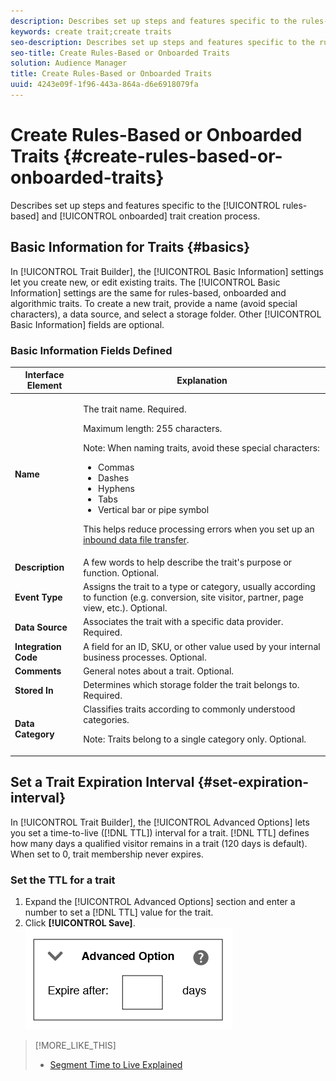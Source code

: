 ```yaml
---
description: Describes set up steps and features specific to the rules-based and onboarded trait creation process.
keywords: create trait;create traits
seo-description: Describes set up steps and features specific to the rules-based and onboarded trait creation process.
seo-title: Create Rules-Based or Onboarded Traits
solution: Audience Manager
title: Create Rules-Based or Onboarded Traits
uuid: 4243e09f-1f96-443a-864a-d6e6918079fa
---
```


# Create Rules-Based or Onboarded Traits {#create-rules-based-or-onboarded-traits}

Describes set up steps and features specific to the [!UICONTROL rules-based] and [!UICONTROL onboarded] trait creation process.

<!-- c_tb_rules_traits.xml -->

## Basic Information for Traits {#basics}

In [!UICONTROL Trait Builder], the [!UICONTROL Basic Information] settings let you create new, or edit existing traits. The [!UICONTROL Basic Information] settings are the same for rules-based, onboarded and algorithmic traits. To create a new trait, provide a name (avoid special characters), a data source, and select a storage folder. Other [!UICONTROL Basic Information] fields are optional.

<!-- c_tb_basics.xml -->

### Basic Information Fields Defined

<table id="table_42AEC7A5B22346C5BB996D2D36C56229"> 
 <thead> 
  <tr> 
   <th colname="col1" class="entry"> Interface Element </th> 
   <th colname="col2" class="entry"> Explanation </th> 
  </tr> 
 </thead>
 <tbody> 
  <tr> 
   <td colname="col1"> <b><span class="uicontrol"> Name</span></b> </td> 
   <td colname="col2"> <p>The trait name. Required. </p> <p>Maximum length: 255 characters. </p> <p> <p>Note: When naming traits, avoid these special characters: 
      <ul id="ul_AB38A333F21A4AA9B5656CBA69BA65E3"> 
       <li id="li_0E5033B540BC41E799075845388E85A7">Commas </li> 
       <li id="li_B1A6C3E3FB98473A91E4675EE09460F0">Dashes </li> 
       <li id="li_579302FE34B64FE0AE3C751012839229">Hyphens </li> 
       <li id="li_44890F738CC64E449CC2545D701ECBC7">Tabs </li> 
       <li id="li_C203837501A94342923C99A7DAD1ED61">Vertical bar or pipe symbol </li> 
      </ul> </p> </p> <p>This helps reduce processing errors when you set up an <a href="../../integration/sending-audience-data/batch-data-transfer-explained/inbound-file-contents.md"> inbound data file transfer</a>. </p> </td> 
  </tr> 
  <tr> 
   <td colname="col1"> <b><span class="uicontrol"> Description</span></b> </td> 
   <td colname="col2"> A few words to help describe the trait's purpose or function. Optional. </td> 
  </tr> 
  <tr> 
   <td colname="col1"> <b><span class="uicontrol"> Event Type</span></b> </td> 
   <td colname="col2"> Assigns the trait to a type or category, usually according to function (e.g. conversion, site visitor, partner, page view, etc.). Optional. </td> 
  </tr> 
  <tr> 
   <td colname="col1"> <b><span class="uicontrol"> Data Source</span></b> </td> 
   <td colname="col2"> Associates the trait with a specific data provider. Required. </td> 
  </tr> 
  <tr> 
   <td colname="col1"> <b><span class="uicontrol"> Integration Code</span></b> </td> 
   <td colname="col2"> A field for an ID, SKU, or other value used by your internal business processes. Optional. </td> 
  </tr> 
  <tr> 
   <td colname="col1"> <b><span class="uicontrol"> Comments</span></b> </td> 
   <td colname="col2"> General notes about a trait. Optional. </td> 
  </tr> 
  <tr> 
   <td colname="col1"> <b><span class="uicontrol"> Stored In</span></b> </td> 
   <td colname="col2"> Determines which storage folder the trait belongs to. Required. </td> 
  </tr> 
  <tr> 
   <td colname="col1"> <b><span class="uicontrol"> Data Category</span></b> </td> 
   <td colname="col2"> Classifies traits according to commonly understood categories. <p>Note:  Traits belong to a single category only. Optional. </p> </td> 
  </tr> 
 </tbody> 
</table>

## Set a Trait Expiration Interval {#set-expiration-interval}

In [!UICONTROL Trait Builder], the [!UICONTROL Advanced Options] lets you set a time-to-live ([!DNL TTL]) interval for a trait. [!DNL TTL] defines how many days a qualified visitor remains in a trait (120 days is default). When set to 0, trait membership never expires.

<!-- t_tb_ttl.xml -->

### Set the TTL for a trait

1. Expand the [!UICONTROL Advanced Options] section and enter a number to set a [!DNL TTL] value for the trait.
1. Click **[!UICONTROL Save]**.
    ![](assets/TTL.png)

>[!MORE_LIKE_THIS]
>
>* [Segment Time to Live Explained](../../features/traits/segment-ttl-explained.md)
